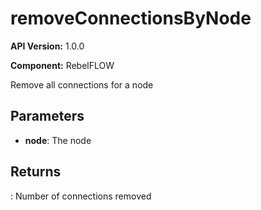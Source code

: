 # removeConnectionsByNode

**API Version:** 1.0.0

**Component:** RebelFLOW

Remove all connections for a node

## Parameters

- **node**: The node

## Returns

: Number of connections removed

